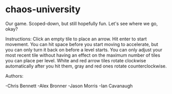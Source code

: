 chaos-university
================

Our game. Scoped-down, but still hopefully fun. Let's see where we go, okay?

Instructions:
Click an empty tile to place an arrow.
Hit enter to start movement.
You can hit space before you start moving to accelerate, but you can only turn it back on before a level starts.
You can only adjust your most recent tile without having an effect on the maximum number of tiles you can place per level.
White and red arrow tiles rotate clockwise automatically after you hit them, gray and red ones rotate counterclockwise.

Authors:

-Chris Bennett
-Alex Bronner
-Jason Morris
-Ian Cavanaugh